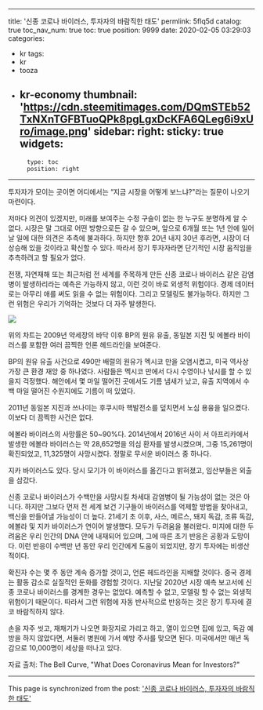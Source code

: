 
---
title: '신종 코로나 바이러스, 투자자의 바람직한 태도'
permlink: 5flq5d
catalog: true
toc_nav_num: true
toc: true
position: 9999
date: 2020-02-05 03:29:03
categories:
- kr
tags:
- kr
- tooza
- kr-economy
thumbnail: 'https://cdn.steemitimages.com/DQmSTEb52TxNXnTGFBTuoQPk8pgLgxDcKFA6QLeg6i9xUro/image.png'
sidebar:
    right:
        sticky: true
widgets:
    -
        type: toc
        position: right
---


투자자가 모이는 곳이면 어디에서는 “지금 시장을 어떻게 보느냐?"라는 질문이 나오기 마련이다.

저마다 의견이 있겠지만, 미래를 보여주는 수정 구슬이 없는 한 누구도 분명하게 알 수 없다. 시장은 말 그대로 어떤 방향으로든 갈 수 있으며, 앞으로 6개월 또는 1년 안에 일어날 일에 대한 의견은 추측에 불과하다. 하지만 향후 20년 내지 30년 후라면, 시장이 더 상승해 있을 것이라고 확신할 수 있다. 따라서 장기 투자자라면 단기적인 시장 움직임을 추측하려고 할 필요가 없다.

전쟁, 자연재해 또는 최근처럼 전 세계를 주목하게 만든 신종 코로나 바이러스 같은 감염병이 발생하리라는 예측은 가능하지 않고, 이런 것이 바로 외생적 위험이다. 경제 데이터로는 아무리 애를 써도 읽을 수 없는 위험이다. 그리고 모델링도 불가능하다. 하지만 그런 위험은 우리가 기억하는 것보다 더 자주 발생한다.

![](https://cdn.steemitimages.com/DQmSTEb52TxNXnTGFBTuoQPk8pgLgxDcKFA6QLeg6i9xUro/image.png)

위의 차트는 2009년 약세장의 바닥 이후 BP의 원유 유출, 동일본 지진 및 에볼라 바이러스를 포함한 여러 끔찍한 언론 헤드라인을 보여준다.

BP의 원유 유출 사건으로 490만 배럴의 원유가 멕시코 만을 오염시켰고, 미국 역사상 가장 큰 환경 재앙 중 하나였다. 사람들은 멕시코 만에서 다시 수영이나 낚시를 할 수 있을지 걱정했다. 해안에서 몇 마일 떨어진 곳에서도 기름 냄새가 났고, 유출 지역에서 수백 마일 떨어진 수원지에도 기름이 떠 있었다.

2011년 동일본 지진과 쓰나미는 후쿠시마 핵발전소를 덮치면서 노심 용융을 일으켰다. 이보다 더 끔찍한 사건은 없다.

에볼라 바이러스의 사망률은 50~90%다. 2014년에서 2016년 사이 서 아프리카에서 발생한 에볼라 바이러스는 약 28,652명을 의심 환자를 발생시켰으며, 그중 15,261명이 확진되었고, 11,325명이 사망시켰다. 정말로 무서운 바이러스 중 하나다.

지카 바이러스도 있다. 당시 모기가 이 바이러스를 옮긴다고 밝혀졌고, 임산부들은 외출을 삼갔다.

신종 코로나 바이러스가 수백만을 사망시킬 차세대 감염병이 될 가능성이 없는 것은 아니다. 하지만 그보다 먼저 전 세계 보건 기구들이 바이러스를 억제할 방법을 찾아내고, 백신을 만들어낼 가능성이 더 높다. 21세기 초 이후, 사스, 메르스, 돼지 독감, 조류 독감, 에볼라 및 지카 바이러스가 연이어 발생했다. 모두가 두려움을 불러왔다. 미지에 대한 두려움은 우리 인간의 DNA 안에 내재되어 있으며, 그에 따른 초기 반응은 공황과 도망이다. 이런 반응이 수백만 년 동안 우리 인간에게 도움이 되었지만, 장기 투자에는 비생산적이다.

확진자 수는 몇 주 동안 계속 증가할 것이고, 언론 헤드라인을 지배할 것이다. 중국 경제는 활동 감소로 실질적인 둔화를 경험할 것이다. 지난달 2020년 시장 예측 보고서에 신종 코로나 바이러스를 경계한 경우는 없었다. 예측할 수 없고, 모델링 할 수 없는 외생적 위험이기 때문이다. 따라서 그런 위험에 자동 반사적으로 반응하는 것은 장기 투자에 결코 바람직하지 않다.

손을 자주 씻고, 재채기가 나오면 화장지로 가리고 하고, 열이 있으면 집에 있고, 독감 예방을 하지 않았다면, 서둘러 병원에 가서 예방 주사를 맞으면 된다. 미국에서만 매년 독감으로 10,000명이 세상을 떠나고 있다.

자료 출처: The Bell Curve, "What Does Coronavirus Mean for Investors?"

- - -

This page is synchronized from the post: ['신종 코로나 바이러스, 투자자의 바람직한 태도'](https://steemit.com/@pius.pius/5flq5d)
